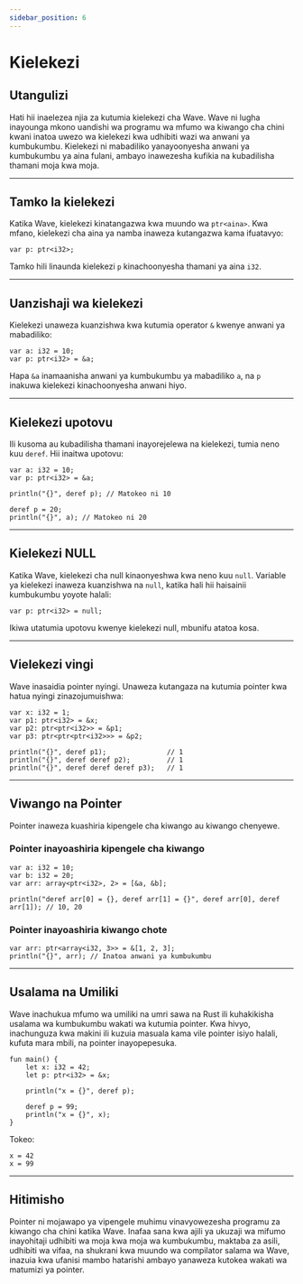```yaml
---
sidebar_position: 6
---
```


# Kielekezi

## Utangulizi

Hati hii inaelezea njia za kutumia kielekezi cha Wave.
Wave ni lugha inayounga mkono uandishi wa programu wa mfumo wa kiwango cha chini kwani inatoa uwezo wa kielekezi kwa udhibiti wazi wa anwani ya kumbukumbu.
Kielekezi ni mabadiliko yanayoonyesha anwani ya kumbukumbu ya aina fulani, ambayo inawezesha kufikia na kubadilisha thamani moja kwa moja.

---

## Tamko la kielekezi

Katika Wave, kielekezi kinatangazwa kwa muundo wa `ptr<aina>`. Kwa mfano, kielekezi cha aina ya namba inaweza kutangazwa kama ifuatavyo:

```wave
var p: ptr<i32>;
```

Tamko hili linaunda kielekezi `p` kinachoonyesha thamani ya aina `i32`.

---

## Uanzishaji wa kielekezi

Kielekezi unaweza kuanzishwa kwa kutumia operator `&` kwenye anwani ya mabadiliko:

```wave
var a: i32 = 10;
var p: ptr<i32> = &a;
```

Hapa `&a` inamaanisha anwani ya kumbukumbu ya mabadiliko `a`, na `p` inakuwa kielekezi kinachoonyesha anwani hiyo.

---

## Kielekezi upotovu

Ili kusoma au kubadilisha thamani inayorejelewa na kielekezi, tumia neno kuu `deref`. Hii inaitwa upotovu:

```wave
var a: i32 = 10;
var p: ptr<i32> = &a;

println("{}", deref p); // Matokeo ni 10

deref p = 20;
println("{}", a); // Matokeo ni 20
```

---

## Kielekezi NULL

Katika Wave, kielekezi cha null kinaonyeshwa kwa neno kuu `null`.
Variable ya kielekezi inaweza kuanzishwa na `null`, katika hali hii haisainii kumbukumbu yoyote halali:

```wave
var p: ptr<i32> = null;
```

Ikiwa utatumia upotovu kwenye kielekezi null, mbunifu atatoa kosa.

---

## Vielekezi vingi

Wave inasaidia pointer nyingi. Unaweza kutangaza na kutumia pointer kwa hatua nyingi zinazojumuishwa:

```wave
var x: i32 = 1;
var p1: ptr<i32> = &x;
var p2: ptr<ptr<i32>> = &p1;
var p3: ptr<ptr<ptr<i32>>> = &p2;

println("{}", deref p1);               // 1
println("{}", deref deref p2);         // 1
println("{}", deref deref deref p3);   // 1
```

---

## Viwango na Pointer

Pointer inaweza kuashiria kipengele cha kiwango au kiwango chenyewe.

### Pointer inayoashiria kipengele cha kiwango

```wave
var a: i32 = 10;
var b: i32 = 20;
var arr: array<ptr<i32>, 2> = [&a, &b];

println("deref arr[0] = {}, deref arr[1] = {}", deref arr[0], deref arr[1]); // 10, 20
```

### Pointer inayoashiria kiwango chote

```wave
var arr: ptr<array<i32, 3>> = &[1, 2, 3];
println("{}", arr); // Inatoa anwani ya kumbukumbu
```

---

## Usalama na Umiliki

Wave inachukua mfumo wa umiliki na umri sawa na Rust ili kuhakikisha usalama wa kumbukumbu wakati wa kutumia pointer.
Kwa hivyo, inachunguza kwa makini ili kuzuia masuala kama vile pointer isiyo halali, kufuta mara mbili, na pointer inayopepesuka.

```wave
fun main() {
    let x: i32 = 42;
    let p: ptr<i32> = &x;
    
    println("x = {}", deref p);
    
    deref p = 99;
    println("x = {}", x);
}
```

Tokeo:

```text
x = 42
x = 99
```

---

## Hitimisho

Pointer ni mojawapo ya vipengele muhimu vinavyowezesha programu za kiwango cha chini katika Wave.
Inafaa sana kwa ajili ya ukuzaji wa mifumo inayohitaji udhibiti wa moja kwa moja wa kumbukumbu, maktaba za asili, udhibiti wa vifaa, na shukrani kwa muundo wa compilator salama wa Wave, inazuia kwa ufanisi mambo hatarishi ambayo yanaweza kutokea wakati wa matumizi ya pointer.